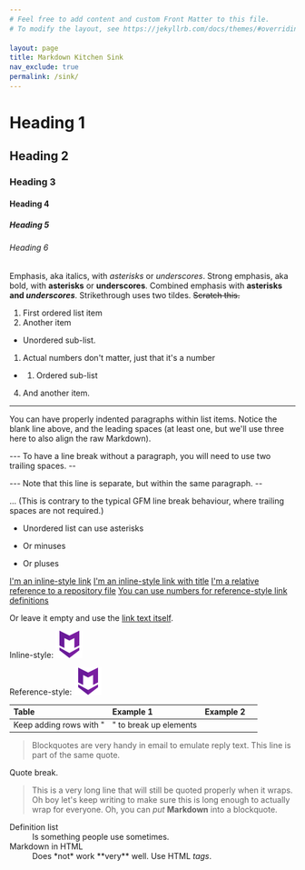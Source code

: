```yaml
---
# Feel free to add content and custom Front Matter to this file.
# To modify the layout, see https://jekyllrb.com/docs/themes/#overriding-theme-defaults

layout: page
title: Markdown Kitchen Sink
nav_exclude: true
permalink: /sink/
---
```


# Heading 1
## Heading 2
### Heading 3
#### Heading 4
##### Heading 5
###### Heading 6

Emphasis, aka italics, with *asterisks* or _underscores_.
Strong emphasis, aka bold, with **asterisks** or __underscores__.
Combined emphasis with **asterisks and _underscores_**.
Strikethrough uses two tildes. ~~Scratch this.~~

1. First ordered list item
2. Another item
- Unordered sub-list.
1. Actual numbers don't matter, just that it's a number
  - 1. Ordered sub-list
4. And another item.

--- 
You can have properly indented paragraphs within list items. Notice the blank line above, and the leading spaces (at least one, but we'll use three here to also align the raw Markdown).

--- To have a line break without a paragraph, you will need to use two trailing spaces. --

--- Note that this line is separate, but within the same paragraph. --

... (This is contrary to the typical GFM line break behaviour, where trailing spaces are not required.)

* Unordered list can use asterisks
- Or minuses
+ Or pluses

[I'm an inline-style link](https://www.google.com)
[I'm an inline-style link with title](https://www.google.com "Google's Homepage")
[I'm a relative reference to a repository file](../blob/master/LICENSE)
[You can use numbers for reference-style link definitions][1]

Or leave it empty and use the [link text itself].


Inline-style:
![alt text](https://github.com/adam-p/markdown-here/raw/master/src/common/images/icon48.png "Logo Title Text 1")

Reference-style:
![alt text][logo]

[logo]: https://github.com/adam-p/markdown-here/raw/master/src/common/images/icon48.png "Logo Title Text 2"

[1]: http://slashdot.org
[link text itself]: http://www.reddit.com

| Table | Example 1 | Example 2 |  |
|:------|:----------|:----------|:-| 
| Keep adding rows with "|" to break up elements | | | | 

> Blockquotes are very handy in email to emulate reply text.
> This line is part of the same quote.

Quote break.

> This is a very long line that will still be quoted properly when it wraps. Oh boy let's keep writing to make sure this is long enough to actually wrap for everyone. Oh, you can *put* **Markdown** into a blockquote.

<dl>
  <dt>Definition list</dt>
  <dd>Is something people use sometimes.</dd>

  <dt>Markdown in HTML</dt>
  <dd>Does *not* work **very** well. Use HTML <em>tags</em>.</dd>
</dl>